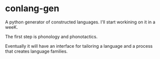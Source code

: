 conlang-gen
===========

A python generator of constructed languages. I'll start workining on it in a weeK.

The first step is phonology and phonotactics.

Eventually it will have an interface for tailoring a language and a process that creates language families.
